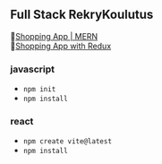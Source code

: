 ## Full Stack RekryKoulutus

📱[Shopping App | MERN](./react/50_shopping_app/02_stage_login/)<br>
📱[Shopping App with Redux](./react/50_shopping_app/03_stage_redux/)

### javascript

- `npm init`
- `npm install`

### react

- `npm create vite@latest`
- `npm install`
